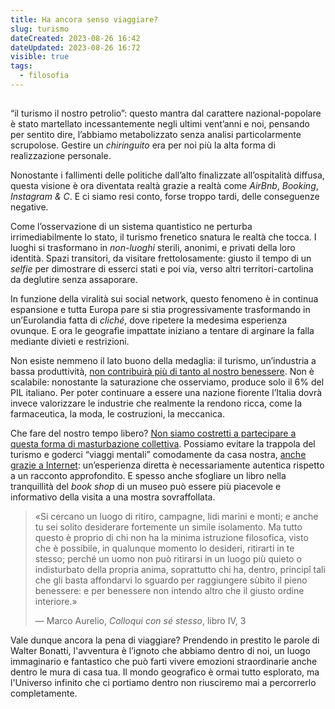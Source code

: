 ```yaml
---
title: Ha ancora senso viaggiare?
slug: turismo
dateCreated: 2023-08-26 16:42
dateUpdated: 2023-08-26 16:72
visible: true
tags:
  - filosofia
---
```


##

<span class="newthought">“il turismo</span> il nostro petrolio”: questo mantra dal carattere nazional-popolare è stato martellato incessantemente negli ultimi vent’anni e noi, pensando per sentito dire, l’abbiamo metabolizzato senza analisi particolarmente scrupolose. Gestire un _chiringuito_ era per noi più la alta forma di realizzazione personale.

Nonostante i fallimenti delle politiche dall’alto finalizzate all’ospitalità diffusa, questa visione è ora diventata realtà grazie a realtà come _AirBnb_, _Booking_, _Instagram & C_. E ci siamo resi conto, forse troppo tardi, delle conseguenze negative.

Come l’osservazione di un sistema quantistico ne perturba irrimediabilmente lo stato, il turismo frenetico snatura le realtà che tocca. I luoghi si trasformano in _non-luoghi_ sterili, anonimi, e privati della loro identità. Spazi transitori, da visitare frettolosamente: giusto il tempo di un _selfie_ per dimostrare di esserci stati e poi via, verso altri territori-cartolina da deglutire senza assaporare.

In funzione della viralità sui social network, questo fenomeno è in continua espansione e tutta Europa pare si stia progressivamente trasformando in un’Eurolandia fatta di _cliché_, dove ripetere la medesima esperienza ovunque. E ora le geografie impattate iniziano a tentare di arginare la falla mediante divieti e restrizioni.

Non esiste nemmeno il lato buono della medaglia: il turismo, un’industria a bassa produttività, [non contribuirà più di tanto al nostro benessere](/notes/progresso). Non è scalabile: nonostante la saturazione che osserviamo, produce solo il 6% del PIL italiano. Per poter continuare a essere una nazione fiorente l’Italia dovrà invece valorizzare le industrie che realmente la rendono ricca, come la farmaceutica, la moda, le costruzioni, la meccanica.

Che fare del nostro tempo libero? [Non siamo costretti a partecipare a questa forma di masturbazione collettiva](/notes/introspezione). Possiamo evitare la trappola del turismo e goderci “viaggi mentali” comodamente da casa nostra, [anche grazie a Internet](/notes/internet): un’esperienza diretta è necessariamente autentica rispetto a un racconto approfondito. E spesso anche sfogliare un libro nella tranquillità del _book shop_ di un museo può essere più piacevole e informativo della visita a una mostra sovraffollata.

<div class='epigraph'>

> «Si cercano un luogo di ritiro, campagne, lidi marini e monti; e anche tu sei solito desiderare fortemente un simile isolamento. Ma tutto questo è proprio di chi non ha la minima istruzione filosofica, visto che è possibile, in qualunque momento lo desideri, ritirarti in te stesso; perché un uomo non può ritirarsi in un luogo più quieto o indisturbato della propria anima, soprattutto chi ha, dentro, principî tali che gli basta affondarvi lo sguardo per raggiungere sùbito il pieno benessere: e per benessere non intendo altro che il giusto ordine interiore.» <footer> — Marco Aurelio, _Colloqui con sé stesso_, libro IV, 3</footer>

</div>

Vale dunque ancora la pena di viaggiare? Prendendo in prestito le parole di Walter Bonatti, l'avventura è l’ignoto che abbiamo dentro di noi, un luogo immaginario e fantastico che può farti vivere emozioni straordinarie anche dentro le mura di casa tua. Il mondo geografico è ormai tutto esplorato, ma l'Universo infinito che ci portiamo dentro non riusciremo mai a percorrerlo completamente.
